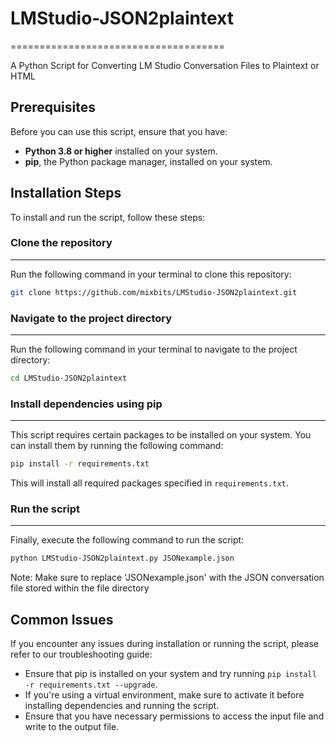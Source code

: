 # LMStudio-JSON2plaintext
=====================================

A Python Script for Converting LM Studio Conversation Files to Plaintext or HTML

## Prerequisites

Before you can use this script, ensure that you have:

*   **Python 3.8 or higher** installed on your system.
*   **pip**, the Python package manager, installed on your system.

## Installation Steps

To install and run the script, follow these steps:

### Clone the repository
----------------------------------------

 Run the following command in your terminal to clone this repository:
```bash
git clone https://github.com/mixbits/LMStudio-JSON2plaintext.git
```

### Navigate to the project directory
-----------------------------------------

Run the following command in your terminal to navigate to the project directory:
```bash
cd LMStudio-JSON2plaintext
```

### Install dependencies using pip
----------------------------------------

This script requires certain packages to be installed on your system. You can install them by running the following command:
```bash
pip install -r requirements.txt
```
This will install all required packages specified in `requirements.txt`.

### Run the script
-------------------

Finally, execute the following command to run the script:
```bash
python LMStudio-JSON2plaintext.py JSONexample.json
```
Note: Make sure to replace 'JSONexample.json' with the JSON conversation file stored within the file directory

## Common Issues

If you encounter any issues during installation or running the script, please refer to our troubleshooting guide:

*   Ensure that pip is installed on your system and try running `pip install -r requirements.txt --upgrade`.
*   If you're using a virtual environment, make sure to activate it before installing dependencies and running the script.
*   Ensure that you have necessary permissions to access the input file and write to the output file.
